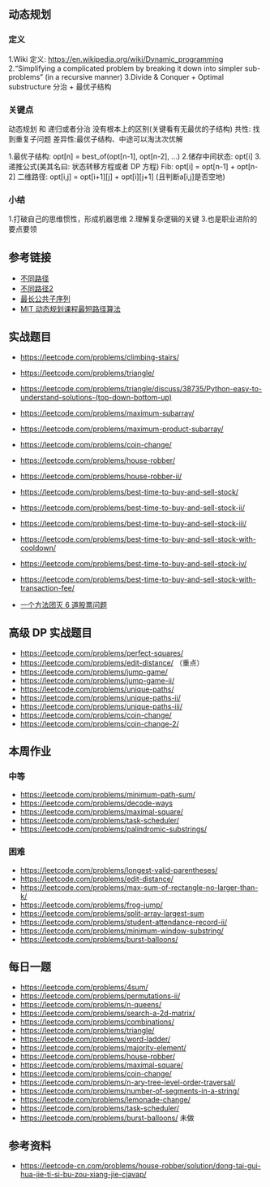 ## 动态规划
### 定义
1.Wiki 定义: https://en.wikipedia.org/wiki/Dynamic_programming
2.“Simplifying a complicated problem by breaking it down into simpler sub-problems”
(in a recursive manner)
3.Divide & Conquer + Optimal substructure 分治 + 最优子结构

### 关键点
动态规划 和 递归或者分治 没有根本上的区别(关键看有无最优的子结构)
共性: 找到重复子问题
差异性:最优子结构、中途可以淘汰次优解

1.最优子结构: opt[n] = best_of(opt[n-1], opt[n-2], ...)
2.储存中间状态: opt[i]
3.递推公式(美其名曰: 状态转移方程或者 DP 方程)
Fib:    opt[i] = opt[n-1] + opt[n-2]
二维路径: opt[i,j] = opt[i+1][j] + opt[i][j+1] (且判断a[i,j]是否空地)

### 小结
1.打破自己的思维惯性，形成机器思维
2.理解复杂逻辑的关键
3.也是职业进阶的要点要领

## 参考链接
- [不同路径](https://leetcode.com/problems/unique-paths/)
- [不同路径2](https://leetcode.com/problems/unique-paths-ii/)
- [最长公共子序列](https://leetcode.com/problems/longest-common-subsequence/)
- [MIT 动态规划课程最短路径算法](https://www.bilibili.com/video/av53233912?from=search&seid=2847395688604491997)

## 实战题目
- https://leetcode.com/problems/climbing-stairs/
- https://leetcode.com/problems/triangle/
- https://leetcode.com/problems/triangle/discuss/38735/Python-easy-to-understand-solutions-(top-down-bottom-up)
- https://leetcode.com/problems/maximum-subarray/
- https://leetcode.com/problems/maximum-product-subarray/
- https://leetcode.com/problems/coin-change/

- https://leetcode.com/problems/house-robber/
- https://leetcode.com/problems/house-robber-ii/
- https://leetcode.com/problems/best-time-to-buy-and-sell-stock/
- https://leetcode.com/problems/best-time-to-buy-and-sell-stock-ii/
- https://leetcode.com/problems/best-time-to-buy-and-sell-stock-iii/
- https://leetcode.com/problems/best-time-to-buy-and-sell-stock-with-cooldown/
- https://leetcode.com/problems/best-time-to-buy-and-sell-stock-iv/
- https://leetcode.com/problems/best-time-to-buy-and-sell-stock-with-transaction-fee/
- [一个方法团灭 6 道股票问题](https://leetcode-cn.com/problems/best-time-to-buy-and-sell-stock/solution/yi-ge-fang-fa-tuan-mie-6-dao-gu-piao-wen-ti-by-l-3/)

## 高级 DP 实战题目
- https://leetcode.com/problems/perfect-squares/
- https://leetcode.com/problems/edit-distance/ （重点）
- https://leetcode.com/problems/jump-game/
- https://leetcode.com/problems/jump-game-ii/
- https://leetcode.com/problems/unique-paths/
- https://leetcode.com/problems/unique-paths-ii/
- https://leetcode.com/problems/unique-paths-iii/
- https://leetcode.com/problems/coin-change/
- https://leetcode.com/problems/coin-change-2/

## 本周作业
### 中等
- https://leetcode.com/problems/minimum-path-sum/
- https://leetcode.com/problems/decode-ways
- https://leetcode.com/problems/maximal-square/
- https://leetcode.com/problems/task-scheduler/
- https://leetcode.com/problems/palindromic-substrings/
### 困难
- https://leetcode.com/problems/longest-valid-parentheses/
- https://leetcode.com/problems/edit-distance/
- https://leetcode.com/problems/max-sum-of-rectangle-no-larger-than-k/
- https://leetcode.com/problems/frog-jump/
- https://leetcode.com/problems/split-array-largest-sum
- https://leetcode.com/problems/student-attendance-record-ii/
- https://leetcode.com/problems/minimum-window-substring/
- https://leetcode.com/problems/burst-balloons/

## 每日一题
- https://leetcode.com/problems/4sum/
- https://leetcode.com/problems/permutations-ii/
- https://leetcode.com/problems/n-queens/
- https://leetcode.com/problems/search-a-2d-matrix/
- https://leetcode.com/problems/combinations/
- https://leetcode.com/problems/triangle/
- https://leetcode.com/problems/word-ladder/
- https://leetcode.com/problems/majority-element/
- https://leetcode.com/problems/house-robber/
- https://leetcode.com/problems/maximal-square/
- https://leetcode.com/problems/coin-change/
- https://leetcode.com/problems/n-ary-tree-level-order-traversal/
- https://leetcode.com/problems/number-of-segments-in-a-string/
- https://leetcode.com/problems/lemonade-change/
- https://leetcode.com/problems/task-scheduler/
- https://leetcode.com/problems/burst-balloons/ 未做

## 参考资料 
- https://leetcode-cn.com/problems/house-robber/solution/dong-tai-gui-hua-jie-ti-si-bu-zou-xiang-jie-cjavap/